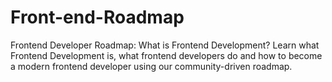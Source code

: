 # Front-end-Roadmap
Frontend Developer Roadmap: What is Frontend Development?  Learn what Frontend Development is, what frontend developers do and how to become a modern frontend developer using our community-driven roadmap.
